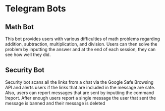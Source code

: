 # Telegram Bots

## Math Bot

This bot provides users with various difficulties of math problems regarding addition, subtraction, multiplication, and division. Users can then solve the problem by inputting the answer and at the end of each session, they can see how well they did.

## Security Bot

Security bot scans all the links from a chat via the Google Safe Browsing API and alerts users if the links that are included in the message are safe. Also, users can report messages that are sent by inputting the command !report. After enough users report a single message the user that sent the message is banned and their message is deleted
